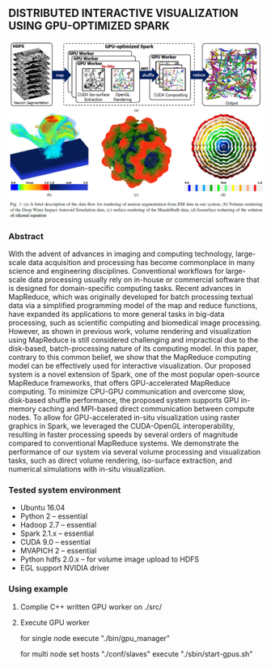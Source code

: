 ## DISTRIBUTED INTERACTIVE VISUALIZATION USING GPU-OPTIMIZED SPARK

![Teaser](https://github.com/hvcl/spark_in_situ/blob/master/data/teaser.png)

### Abstract
With the advent of advances in imaging and computing technology, large-scale data acquisition and processing has become commonplace in many science and engineering disciplines. Conventional workflows for large-scale data processing usually rely on in-house or commercial software that is designed for domain-specific computing tasks. Recent advances in MapReduce, which was originally developed for batch processing textual data via a simplified programming model of the map and reduce functions, have expanded its applications to more general tasks in big-data processing, such as scientific computing and biomedical image processing. However, as shown in previous work, volume rendering and visualization using MapReduce is still considered challenging and impractical due to the disk-based, batch-processing nature of its computing model. In this paper, contrary to this common belief, we show that the MapReduce computing model can be effectively used for interactive visualization. Our proposed system is a novel extension of Spark, one of the most popular open-source MapReduce frameworks, that offers GPU-accelerated MapReduce computing. To minimize CPU-GPU communication and overcome slow, disk-based shuffle performance, the proposed system supports GPU in-memory caching and MPI-based direct communication between compute nodes. To allow for GPU-accelerated in-situ visualization using raster graphics in Spark, we leveraged the CUDA-OpenGL interoperability, resulting in faster processing speeds by several orders of magnitude compared to conventional MapReduce systems. We demonstrate the performance of our system via several volume processing and visualization tasks, such as direct volume rendering, iso-surface extraction, and numerical simulations with in-situ visualization.

### Tested system environment 
* Ubuntu 16.04
* Python 2 – essential
* Hadoop 2.7 – essential
* Spark 2.1.x – essential
* CUDA 9.0 – essential
* MVAPICH 2 – essential
* Python hdfs 2.0.x – for volume image upload to HDFS
* EGL support NVIDIA driver 

### Using example

1. Complie C++ written GPU worker on ./src/

 2. Execute GPU worker 

    for single node 
       execute "./bin/gpu_manager"

    for multi node 
       set hosts "./conf/slaves"
       execute "./sbin/start-gpus.sh"





